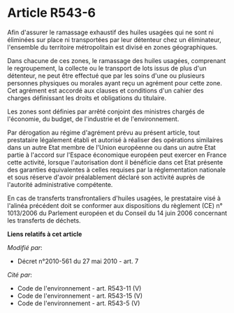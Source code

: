 # Article R543-6

Afin d'assurer le ramassage exhaustif des huiles usagées qui ne sont ni éliminées sur place ni transportées par leur
détenteur chez un éliminateur, l'ensemble du territoire métropolitain est divisé en zones géographiques.

Dans chacune de ces zones, le ramassage des huiles usagées, comprenant le regroupement, la collecte ou le transport de lots
issus de plus d'un détenteur, ne peut être effectué que par les soins d'une ou plusieurs personnes physiques ou morales ayant
reçu un agrément pour cette zone. Cet agrément est accordé aux clauses et conditions d'un cahier des charges définissant les
droits et obligations du titulaire.

Les zones sont définies par arrêté conjoint des ministres chargés de l'économie, du budget, de l'industrie et de
l'environnement.

Par dérogation au régime d'agrément prévu au présent article, tout prestataire légalement établi et autorisé à réaliser des
opérations similaires dans un autre Etat membre de l'Union européenne ou dans un autre Etat partie à l'accord sur l'Espace
économique européen peut exercer en France cette activité, lorsque l'autorisation dont il bénéficie dans cet Etat présente
des garanties équivalentes à celles requises par la réglementation nationale et sous réserve d'avoir préalablement déclaré
son activité auprès de l'autorité administrative compétente.

En cas de transferts transfrontaliers d'huiles usagées, le prestataire visé à l'alinéa précédent doit se conformer aux
dispositions du règlement (CE) n° 1013/2006 du Parlement européen et du Conseil du 14 juin 2006 concernant les transferts de
déchets.

**Liens relatifs à cet article**

_Modifié par_:

  - Décret n°2010-561 du 27 mai 2010 - art. 7

_Cité par_:

  - Code de l'environnement - art. R543-11 (V)
  - Code de l'environnement - art. R543-15 (V)
  - Code de l'environnement - art. R543-5 (V)
